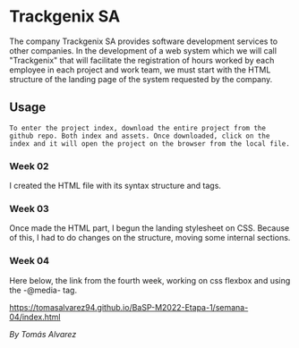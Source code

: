  # Trackgenix SA
The company Trackgenix SA provides software development services to other companies.
In the development of a web system which we will call "Trackgenix" that will facilitate the
registration of hours worked by each employee in each project and work team, we must start with the
HTML structure of the landing page of the system requested by the company.

## Usage
```
To enter the project index, download the entire project from the github repo. Both index and assets. Once downloaded, click on the index and it will open the project on the browser from the local file.
```

### Week 02

I created the HTML file with its syntax structure and tags.

### Week 03

Once made the HTML part, I begun the landing stylesheet on CSS. Because of this, I had to do changes on the structure, moving some internal sections.

### Week 04

Here below, the link from the fourth week, working on css flexbox and using the -@media- tag.

https://tomasalvarez94.github.io/BaSP-M2022-Etapa-1/semana-04/index.html

_By Tomás Alvarez_